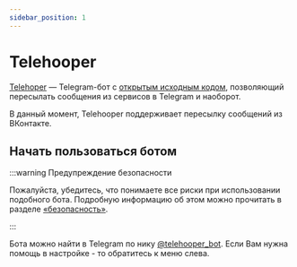 ```yaml
---
sidebar_position: 1
---
```


# Telehooper

[Telehoper](https://t.me/telehooper_bot) — Telegram-бот с [открытым исходным кодом](https://github.com/Zensonaton/Telehooper), позволяющий пересылать сообщения из сервисов в Telegram и наоборот.

В данный момент, Telehooper поддерживает пересылку сообщений из ВКонтакте.

## Начать пользоваться ботом

:::warning Предупреждение безопасности

Пожалуйста, убедитесь, что понимаете все риски при использовании подобного бота. Подробную информацию об этом можно прочитать в разделе [«безопасность»](/docs/security).

:::

Бота можно найти в Telegram по нику [@telehooper_bot](https://t.me/telehooper_bot). Если Вам нужна помощь в настройке - то обратитесь к меню слева.
